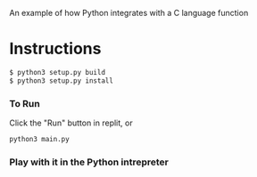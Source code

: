 An example of how Python integrates 
with a C language function


# Instructions

```bash
$ python3 setup.py build
$ python3 setup.py install
```

### To Run

Click the "Run" button in replit, or 

```bash
python3 main.py 
```

### Play with it in the Python intrepreter

